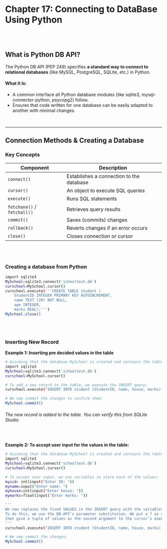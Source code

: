 #
# Chapter 17: Connecting to DataBase Using Python

<br>
<br>

## What is Python DB API?
The Python DB API (PEP 249) specifies **a standard way to connect to relational databases** (like MySQL, PostgreSQL, SQLite, etc.) in Python.
<br>

#### What It Is:
- A common interface all Python database modules (like sqlite3, mysql-connector-python, psycopg2) follow.
- Ensures that code written for one database can be easily adapted to another with minimal changes.


<br>

---

## Connection Methods & Creating a Database
### Key Concepts
| Component                   | Description                              |
| --------------------------- | ---------------------------------------- |
| `connect()`                 | Establishes a connection to the database |
| `cursor()`                  | An object to execute SQL queries         |
| `execute()`                 | Runs SQL statements                      |
| `fetchone()` / `fetchall()` | Retrieves query results                  |
| `commit()`                  | Saves (commits) changes                  |
| `rollback()`                | Reverts changes if an error occurs       |
| `close()`                   | Closes connection or cursor              |

<br>
<br>

### Creating a database from Python 
```bash
import sqlite3
MySchool=sqlite3.connect('schooltest.db')
curschool=MySchool.cursor()
curschool.execute('''CREATE TABLE student (
    StudentID INTEGER PRIMARY KEY AUTOINCREMENT,
    name TEXT (20) NOT NULL,
    age INTEGER,
    marks REAL);''')
MySchool.close() 
```

<br>
<br>

### Inserting New Record
**Example 1: Inserting pre decided values in the table**
```bash
# Assuming that the database MySchool is created and contains the table student, we start by creating a connection:
import sqlite3
MySchool=sqlite3.connect('schooltest.db')
curschool=MySchool.cursor()

# To add a new record to the table, we execute the INSERT query:
curschool.execute("INSERT INTO student (StudentID, name, house, marks) VALUES (5,'Sherlock',32,50);")

# We now commit the changes to confirm them:
MySchool.commit()
```
###### The new record is added to the table. You can verify this from SQLite Studio.

<br>

**Example 2: To accept user input for the values in the table:**
```bash
# Assuming that the database MySchool is created and contains the table student, we start by creating a connection:
import sqlite3
MySchool=sqlite3.connect('schooltest.db')
curschool=MySchool.cursor()

# To accept user input, we use variables to store each of the values:
mysid= int(input("Enter ID: "))
myname=input("Enter name: ")
myhouse=int(input("Enter house: "))
mymarks=float(input("Enter marks: "))

'''
We now replaces the fixed VALUES in the INSERT query with the variables, mysid, myname, myhouse and mymarks.
To do this, we use the DB-API’s parameter substitution. We put a ? as a placeholder wherever we want to use a value and
then give a tuple of values as the second argument to the cursor’s execute() method:
'''
curschool.execute("INSERT INTO student (StudentID, name, house, marks) VALUES (?,?,?,?);", (mysid,myname,myhouse,mymarks))

# We now commit the changes:
MySchool.commit()
```





